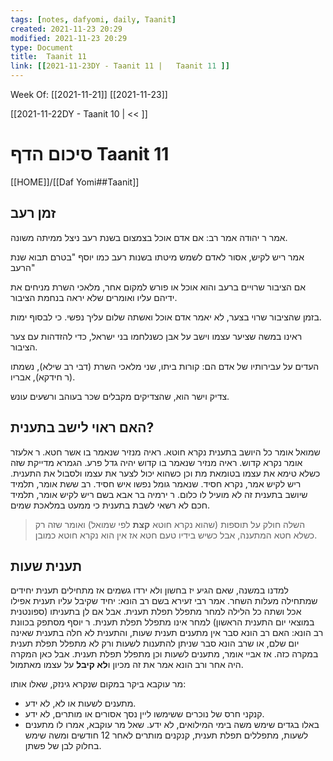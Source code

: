 ```yaml
---
tags: [notes, dafyomi, daily, Taanit] 
created: 2021-11-23 20:29
modified: 2021-11-23 20:29
type: Document
title:  Taanit 11
link: [[2021-11-23DY - Taanit 11 |   Taanit 11 ]]
---
```

Week Of: [[2021-11-21]]
[[2021-11-23]]

[[2021-11-22DY - Taanit 10 | << ]] 

# סיכום הדף  Taanit 11

[[HOME]]/[[Daf Yomi##Taanit]]

## זמן רעב 
אמר ר יהודה אמר רב: אם אדם אוכל בצמצום בשנת רעב ניצל ממיתה משונה.

אמר ריש לקיש, אסור לאדם לשמש מיטתו בשנות רעב כמו יוסף "בטרם תבוא שנת הרעב"

אם הציבור שרויים ברעב והוא אוכל או פורש למקום אחר, מלאכי השרת מניחים את ידיהם עליו ואומרים שלא יראה בנחמת הציבור.

בזמן שהציבור שרוי בצער, לא יאמר אדם אוכל ואשתה שלום עליך נפשי. כי לבסוף ימות.

ראינו במשה שציער עצמו וישב על אבן כשנלחמו בני ישראל, כדי להזדהות עם צער הציבור.

העדים על עבירותיו של אדם הם: קורות ביתו, שני מלאכי השרת (דבי רב שילא), נשמתו (ר חידקא), אבריו.

צדיק וישר הוא, שהצדיקים מקבלים שכר בעוהב ורשעים עונש.


##  האם ראוי לישב בתענית?
שמואל אומר כל היושב בתענית נקרא חוטא. ראיה מנזיר שנאמר בו אשר חטא.
ר אלעזר אומר נקרא קדוש. ראיה מנזיר שנאמר בו קדוש יהיה גדל פרע. הגמרא מדייקת שזה כשלא טימא את עצמו בטומאת מת וכן כשהוא יכול לצער את עצמו ולסבול את התענית.
ריש לקיש אמר, נקרא חסיד. שנאמר גומל נפשו איש חסיד.
רב ששת אומר, תלמיד שיושב בתענית זה לא מועיל לו כלום.
ר ירמיה בר אבא בשם ריש לקיש אומר, תלמיד חכם לא רשאי לשבת בתענית כי ממעט במלאכת שמים.
> השלה חולק על תוספות (שהוא נקרא חוטא **קצת** לפי שמואל) ואומר שזה רק כשלא חטא המתענה, אבל כשיש בידיו טעם חטא אז אין הוא נקרא חוטא כמובן.

## תענית שעות
למדנו במשנה, שאם הגיע יז בחשון ולא ירדו גשמים אז מתחילים תענית יחידים שמתחילה מעלות השחר.
אמר רבי זעירא בשם רב הונא: יחיד שקיבל עליו תענית אפילו אכל ושתה כל הלילה למחר מתפלל תפלת תענית. אבל אם לן בתעניתו (ספונטנית במוצאי יום התענית הראשון) למחר אינו מתפלל תפלת תענית.
ר יוסף מסתפק בכוונת רב הונא: 
האם רב הונא סבר אין מתענים תענית שעות, והתענית לא חלה בתענית שאינה יום שלם, או שרב הונא סבר שניתן להתענות לשעות ורק לא מתפלל תפלת תענית במקרה כזה.
אז אביי אומר, מתענים לשעות וכן מתפלל תפלת תענית. אבל כאן המקרה היה אחר ורב הונא אמר את זה מכיון ו**לא קיבל** על עצמו מאתמול.

מר עוקבא ביקר במקום שנקרא גינזק, שאלו אותו:
- מתענים לשעות או לא, לא ידע.
- קנקני חרס של נוכרים ששימשו ליין נסך אסורים או מותרים, לא ידע.
- באלו בגדים שימש משה בימי המילואים, לא ידע.
שאל מר עוקבא, אמרו לו מתענים לשעות, מתפללים תפלת תענית, קנקנים מותרים לאחר 12 חודשים ומשה שימש בחלוק לבן של פשתן.


 
